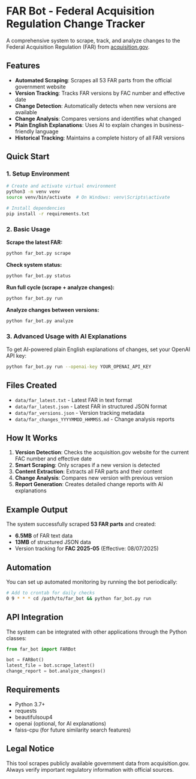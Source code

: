 # FAR Bot - Federal Acquisition Regulation Change Tracker

A comprehensive system to scrape, track, and analyze changes to the Federal Acquisition Regulation (FAR) from [acquisition.gov](https://www.acquisition.gov/browse/index/far).

## Features

- **Automated Scraping**: Scrapes all 53 FAR parts from the official government website
- **Version Tracking**: Tracks FAR versions by FAC number and effective date
- **Change Detection**: Automatically detects when new versions are available
- **Change Analysis**: Compares versions and identifies what changed
- **Plain English Explanations**: Uses AI to explain changes in business-friendly language
- **Historical Tracking**: Maintains a complete history of all FAR versions

## Quick Start

### 1. Setup Environment
```bash
# Create and activate virtual environment
python3 -m venv venv
source venv/bin/activate  # On Windows: venv\Scripts\activate

# Install dependencies
pip install -r requirements.txt
```

### 2. Basic Usage

**Scrape the latest FAR:**
```bash
python far_bot.py scrape
```

**Check system status:**
```bash
python far_bot.py status
```

**Run full cycle (scrape + analyze changes):**
```bash
python far_bot.py run
```

**Analyze changes between versions:**
```bash
python far_bot.py analyze
```

### 3. Advanced Usage with AI Explanations

To get AI-powered plain English explanations of changes, set your OpenAI API key:

```bash
python far_bot.py run --openai-key YOUR_OPENAI_API_KEY
```

## Files Created

- `data/far_latest.txt` - Latest FAR in text format
- `data/far_latest.json` - Latest FAR in structured JSON format
- `data/far_versions.json` - Version tracking metadata
- `data/far_changes_YYYYMMDD_HHMMSS.md` - Change analysis reports

## How It Works

1. **Version Detection**: Checks the acquisition.gov website for the current FAC number and effective date
2. **Smart Scraping**: Only scrapes if a new version is detected
3. **Content Extraction**: Extracts all FAR parts and their content
4. **Change Analysis**: Compares new version with previous version
5. **Report Generation**: Creates detailed change reports with AI explanations

## Example Output

The system successfully scraped **53 FAR parts** and created:
- **6.5MB** of FAR text data
- **13MB** of structured JSON data
- Version tracking for **FAC 2025-05** (Effective: 08/07/2025)

## Automation

You can set up automated monitoring by running the bot periodically:

```bash
# Add to crontab for daily checks
0 9 * * * cd /path/to/far_bot && python far_bot.py run
```

## API Integration

The system can be integrated with other applications through the Python classes:

```python
from far_bot import FARBot

bot = FARBot()
latest_file = bot.scrape_latest()
change_report = bot.analyze_changes()
```

## Requirements

- Python 3.7+
- requests
- beautifulsoup4
- openai (optional, for AI explanations)
- faiss-cpu (for future similarity search features)

## Legal Notice

This tool scrapes publicly available government data from acquisition.gov. Always verify important regulatory information with official sources.
